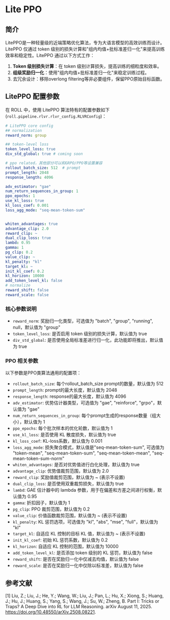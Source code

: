 # Lite PPO

## 简介

LitePPO是一种轻量级的近端策略优化算法，专为大语言模型的高效训练而设计。LitePPO 仅通过 token 级别的损失计算和"组内均值+批标准差归一化"来提高训练效率和稳定性。LitePPO 通过以下方式工作：

1. **Token 级别损失计算**：在 token 级别计算损失，提高训练的细粒度和效率。
2. **组级奖励归一化**：使用"组内均值+批标准差归一化"来稳定训练过程。
3. 去冗余设计：移除overlong filtering等非必要组件，保留PPO原始目标函数。

## LitePPO 配置参数

在 ROLL 中，使用 LitePPO 算法特有的配置参数如下(`roll.pipeline.rlvr.rlvr_config.RLVRConfig`)：

```yaml
# LitePPO core config
## normalization
reward_norm: group

## token-level loss 
token_level_loss: true
div_std_global: true # coming soon

# ppo related，其他部分可以和GRPO/PPO等设置兼容
rollout_batch_size: 512  # prompt
prompt_length: 2048
response_length: 4096

adv_estimator: "gae"
num_return_sequences_in_group: 1
ppo_epochs: 1
use_kl_loss: true
kl_loss_coef: 0.001
loss_agg_mode: "seq-mean-token-sum"


whiten_advantages: true
advantage_clip: 2.0
reward_clip: ~
dual_clip_loss: true
lambd: 0.95
gamma: 1
pg_clip: 0.2
value_clip: ~
kl_penalty: "kl"
target_kl: ~
init_kl_coef: 0.2
kl_horizon: 10000
add_token_level_kl: false
# normalize
reward_shift: false
reward_scale: false
```

### 核心参数说明

- `reward_norm`: 奖励归一化类型，可选值为 "batch", "group", "running", null，默认值为 "group"
- `token_level_loss`: 是否启用 token 级别的损失计算，默认值为 true
- `div_std_global`: 是否使用全局标准差进行归一化，此功能即将推出，默认值为 true

### PPO 相关参数

以下参数是PPO类算法通用的配置项：

- `rollout_batch_size`: 每个rollout_batch_size prompt的数量，默认值为 512
- `prompt_length`: prompt的最大长度，默认值为 2048
- `response_length`: response的最大长度，默认值为 4096
- `adv_estimator`: 优势估计器类型，可选值为 "gae", "reinforce", "grpo"，默认值为 "gae"
- `num_return_sequences_in_group`: 每个prompt生成的response数量（组大小），默认值为 1
- `ppo_epochs`: 每个批次样本的优化轮数，默认值为 1
- `use_kl_loss`: 是否使用 KL 散度损失，默认值为 true
- `kl_loss_coef`: KL-loss系数，默认值为 0.001
- `loss_agg_mode`: 损失聚合模式，默认值是"seq-mean-token-sum", 可选值为 "token-mean", "seq-mean-token-sum", "seq-mean-token-mean", "seq-mean-token-sum-norm"
- `whiten_advantages`: 是否对优势值进行白化处理，默认值为 true
- `advantage_clip`: 优势值裁剪范围，默认值为 2.0
- `reward_clip`: 奖励值裁剪范围，默认值为 ~ (表示不设置)
- `dual_clip_loss`: 是否使用双重裁剪损失，默认值为 true
- `lambd`: GAE 估计器中的 lambda 参数，用于在偏差和方差之间进行权衡，默认值为 0.95
- `gamma`: 折扣因子，默认值为 1
- `pg_clip`: PPO 裁剪范围，默认值为 0.2
- `value_clip`: 价值函数裁剪范围，默认值为 ~ (表示不设置)
- `kl_penalty`: KL 惩罚选项，可选值为 "kl", "abs", "mse", "full"，默认值为 "kl"
- `target_kl`: 自适应 KL 控制的目标 KL 值，默认值为 ~ (表示不设置)
- `init_kl_coef`: 初始 KL 惩罚系数，默认值为 0.2
- `kl_horizon`: 自适应 KL 控制的范围，默认值为 10000
- `add_token_level_kl`: 是否添加 token 级别的 KL 惩罚，默认值为 false
- `reward_shift`: 是否在奖励归一化中仅减去均值，默认值为 false
- `reward_scale`: 是否在奖励归一化中仅除以标准差，默认值为 false

## 参考文献
[1] Liu, Z.; Liu, J.; He, Y.; Wang, W.; Liu, J.; Pan, L.; Hu, X.; Xiong, S.; Huang, J.; Hu, J.; Huang, S.; Yang, S.; Wang, J.; Su, W.; Zheng, B. Part I: Tricks or Traps? A Deep Dive into RL for LLM Reasoning. arXiv August 11, 2025. https://doi.org/10.48550/arXiv.2508.08221.

